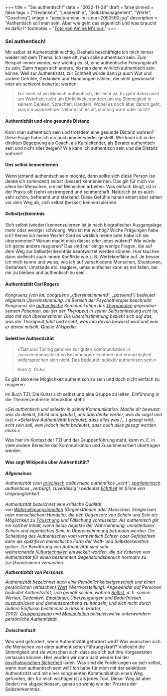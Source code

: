 +++
title = "Sei authentisch!"
date = "2022-11-24"
draft = false
pinned = false
tags = ["Gedanken", "Leadership", "Selbstmanagement", "Werte", "Coaching"]
image = "pexels-amine-m-siouri-2050590.jpg"
description = "Authentisch soll man sein. Aber wie geht das eigentlich und was braucht es dafür?"
footnotes = "[Foto von Amine M'siouri](https://www.pexels.com/de-de/foto/graustufenfoto-der-menschlichen-hand-2050590/)"
+++
### Sei authentisch!

Mir selbst ist Authentizität wichtig. Deshalb beschäftigte ich mich immer wieder mit dem Thema. Ich lese oft, man solle authentisch sein. Zum Beispiel immer wieder, wie wichtig es ist, eine authentische Führungskraft zu sein. Dann fragen sich andere, ob man denn wirklich authentisch sein könne. Weil zur Authentizität, zur Echtheit würde dann ja auch Wut und andere Gefühle, Gedanken und Handlungen zählen, die nicht gewünscht oder als schlecht bewertet werden.

> Für mich ist ein Mensch authentisch, der echt ist. Es geht dabei nicht um Wahrheit, nicht um Ehrlichkeit, sondern um die Stimmigkeit in seinem Denken, Sprechen, Handeln. Wobei es noch eher darum geht, was ich wahrnehme. Nehme ich es als stimmig wahr oder nicht?

#### Authentizität und eine gesunde Distanz

Kann man authentisch sein und trotzdem eine gesunde Distanz wahren? Diese Frage habe ich mir auch immer wieder gestellt. Wie kann ich in der direkten Begegnung als Coach, als Kursleitender, als Berater authentisch sein und nicht alles zeigen? Wie kann ich authentisch sein und die Distanz wahren?

#### Uns selbst kennenlernen

Wenn jemand authentisch sein möchte, dann sollte sich diese Person (so denke ich zumindest) selbst (besser) kennenlernen. Das gilt für mich vor allem bei Menschen, die mit Menschen arbeiten. Was einfach klingt, ist in der Praxis oft (sehr) anstrengend und schmerzhaft. Natürlich ist es auch sehr schön, befreiend und stärkend. Diese Gefühle halten einem aber selten vor dem Weg ab, sich selbst (besser) kennenzulernen.

#### Selbst(er)kenntnis

Sich selbst (wieder) kennenzulernen ist je nach biografischer Ausgangslage mehr oder weniger schwierig. Was ist mir wichtig? Wlche Prägungen habe ich? Kenne ich meine Werte? Sind es wirklich meine oder habe ich sie übernommen? Warum macht mich dieses oder jenes wütend? Wie würde ich gerne anders reagieren? Das sind nur einige wenige Fragen, die auf dem Weg zur Selbst(er)kenntnis beantwortet werden können. Hier tauchen dann vielleicht auch innere Konflikte wie z. B. Wertekonflikte auf. Je besser ich mich kenne und weiss, wie ich auf verschiedene Menschen, Situationen, Gedanken, Umstände etc. reagiere, umso einfacher kann es mir fallen, bei mir zu bleiben und authentisch zu sein.

#### Authentizität Carl Rogers 

*Kongruenz (von lat. congruens „übereinstimmend“, „passend“) bedeutet allgemein Übereinstimmung. Im Bereich der Psychotherapie beschreibt Kongruenz die [authentische](https://de.wikipedia.org/wiki/Authentizit%C3%A4t) Kommunikation des [Therapeuten](https://de.wikipedia.org/wiki/Therapeut) gegenüber seinem Patienten, bei der der Therapeut in seiner Selbstmitteilung echt ist, also mit sich übereinstimmt. Die Übereinstimmung bezieht sich auf das, was der Therapeut fühlt und erlebt, was ihm davon bewusst wird und was er davon mitteilt. Quelle Wikipedia*

#### Selektive Authentizität  

> «Takt und Timing gehören zur guten Kommunikation in zwischenmenschlichen Beziehungen. Echtheit und Vorsichtigkeit widersprechen sich nicht. Das bedeutet: selektiv authentisch sein.»  
>
> *Ruth C. Cohn* 

Es gibt also eine Möglichkeit authentisch zu sein und doch nicht einfach zu reagieren.   

Im Buch TZI, Die Kunst sich selbst und eine Gruppe zu leiten, Einführung in die Themenzentrierte Interaktion steht:  

*«Sei authentisch und selektiv in deiner Kommunikation. Mache dir bewusst, was du denkst, fühlst und glaubst, und überdenke vorher, was du sagst und tust.» «Selektive Authentizität bedeutet, dass alles was \[...] gesagt wird, echt sein soll, was jedoch nicht bedeutet, dass auch alles gesagt werden muss.»*  

Was hier im Kontext der TZI und der Gruppenführung steht, kann m. E. in viele andere Bereiche der Kommunikation und Zusammenarbeit übertragen werden. 

#### Was sagt Wikipedia über Authentizität? 

***Allgemeines*** 

*Authentizität (von [griechisch](https://de.wikipedia.org/wiki/Griechische_Sprache) αὐθεντικός authentikós „echt“; [spätlateinisch](https://de.wikipedia.org/wiki/Sp%C3%A4tlatein) authenticus „verbürgt, zuverlässig“) bedeutet [Echtheit](https://de.wikipedia.org/wiki/Echtheit) im Sinne von Ursprünglichkeit.* \
\
*Authentizität bezeichnet eine kritische Qualität von [Wahrnehmungsinhalten](https://de.wikipedia.org/wiki/Wahrnehmung) (Gegenständen oder Menschen, Ereignissen oder menschlichem Handeln), die den Gegensatz von Schein und Sein als Möglichkeit zu [Täuschung](https://de.wikipedia.org/wiki/Wahrnehmungst%C3%A4uschung) und Fälschung voraussetzt. Als authentisch gilt ein solcher Inhalt, wenn beide Aspekte der Wahrnehmung, unmittelbarer Schein und eigentliches Sein, in Übereinstimmung befunden werden. Die Scheidung des Authentischen vom vermeintlich Echten oder Gefälschten kann als spezifisch menschliche Form der Welt- und Selbsterkenntnis gelten. Zur Bewährung von Authentizität sind sehr weitreichende [Kulturtechniken](https://de.wikipedia.org/wiki/Kulturtechnik) entwickelt worden, die die Kriterien von Authentizität für einen bestimmten Gegenstandsbereich normativ zu (re-)konstruieren versuchen.*  

***Authentizität von Personen*** 

*Authentizität bezeichnet auch eine [Persönlichkeitseigenschaft](https://de.wikipedia.org/wiki/Pers%C3%B6nlichkeitseigenschaft) und einen persönlichen (ethischen) [Wert](https://de.wikipedia.org/wiki/Wertvorstellung) (Wertvorstellung). Angewendet auf Personen bedeutet Authentizität, sich gemäß seinem wahren [Selbst](https://de.wikipedia.org/wiki/Selbst), d. h. seinen Werten, Gedanken, [Emotionen](https://de.wikipedia.org/wiki/Emotion), Überzeugungen und Bedürfnissen auszudrücken und dementsprechend zu handeln, und sich nicht durch äußere Einflüsse bestimmen zu lassen (Harter, 2002). [Gruppenzwang](https://de.wikipedia.org/wiki/Gruppenzwang) und [Manipulation](https://de.wikipedia.org/wiki/Manipulation) beispielsweise unterwandern persönliche Authentizität.* 

#### Zwischenfazit

Was wird gefordert, wenn Authentizität gefordert wird? Was wünschen sich die Menschen von einer authentischen Führungskraft? Vielleicht die Stimmigkeit und sie wünschen sich, dass sie sich auf ihre Vorgesetzten verlassen können. Hier würden wir dann bald wieder bei der [psychologischen Sicherheit](https://www.bensblog.ch/psychologische-sicherheit/) laden. Was sind die Forderungen an sich selbst, wenn man authentisch sein will? Ich habe für mich mit der selektiven Authentizität und mit einer kongruenten Kommunikation einen Weg gefunden, der für mich wichtiger ist als jedes Tool. Dieser Weg ist aber (leider) nie abgeschlossen, genau so wenig wie der Prozess der Selbsterkenntnis.